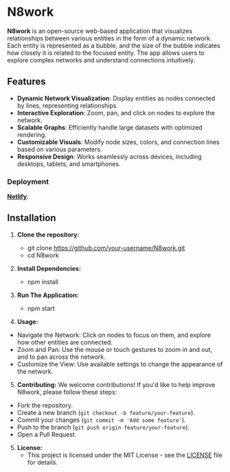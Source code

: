 # N8work

**N8work** is an open-source web-based application that visualizes relationships between various entities in the form of a dynamic network. Each entity is represented as a bubble, and the size of the bubble indicates how closely it is related to the focused entity. The app allows users to explore complex networks and understand connections intuitively.

## Features

- **Dynamic Network Visualization**: Display entities as nodes connected by lines, representing relationships.
- **Interactive Exploration**: Zoom, pan, and click on nodes to explore the network.
- **Scalable Graphs**: Efficiently handle large datasets with optimized rendering.
- **Customizable Visuals**: Modify node sizes, colors, and connection lines based on various parameters.
- **Responsive Design**: Works seamlessly across devices, including desktops, tablets, and smartphones.

### Deployment
**[Netlify](https://www.netlify.com/)**:

## Installation

1. **Clone the repository:**
   - git clone https://github.com/your-username/N8work.git
   - cd N8work

2. **Install Dependencies:**
   - npm install

3. **Run The Application:**
   - npm start

4. **Usage:**
  - Navigate the Network: Click on nodes to focus on them, and explore how other entities are connected.
  - Zoom and Pan: Use the mouse or touch gestures to zoom in and out, and to pan across the network.
  - Customize the View: Use available settings to change the appearance of the network.

5. **Contributing:**
   We welcome contributions! If you'd like to help improve N8work, please follow these steps:

  - Fork the repository.
   - Create a new branch (`git checkout -b feature/your-feature`).
  - Commit your changes (`git commit -m 'Add some feature'`).
  - Push to the branch (`git push origin feature/your-feature`).
  - Open a Pull Request.

5. **License:**
   - This project is licensed under the MIT License - see the [LICENSE]() file for details.

